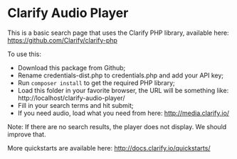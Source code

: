 Clarify Audio Player
======================

This is a basic search page that uses the Clarify PHP library, available here: https://github.com/Clarify/clarify-php

To use this:

*  Download this package from Github;
*  Rename credentials-dist.php to credentials.php and add your API key;
*  Run `` composer install `` to get the required PHP library;
*  Load this folder in your favorite browser, the URL will be something like: http://localhost/clarify-audio-player/
*  Fill in your search terms and hit submit;
*  If you need audio, load what you need from here: http://media.clarify.io/

Note: If there are no search results, the player does not display. We should improve that.

More quickstarts are available here: http://docs.clarify.io/quickstarts/
